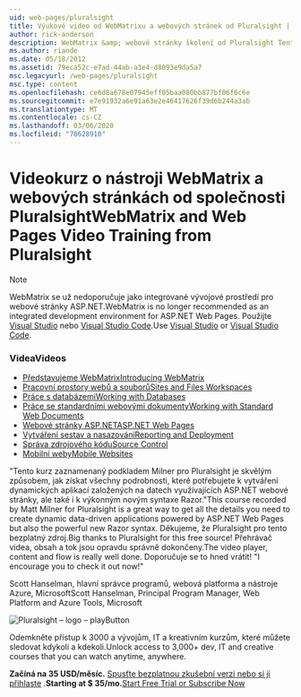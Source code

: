 ```yaml
---
uid: web-pages/pluralsight
title: Výukové video od WebMatrixu a webových stránek od Pluralsight | Microsoft Docs
author: rick-anderson
description: WebMatrix &amp; webové stránky školení od Pluralsight Tento podrobný kurz vám pomůže začít pracovat s webovými stránkami WebMatrix a ASP.NET. Zahrnuje everythi...
ms.author: riande
ms.date: 05/18/2012
ms.assetid: 79eca52c-e7ad-44ab-a3e4-d8093e9da5a7
msc.legacyurl: /web-pages/pluralsight
msc.type: content
ms.openlocfilehash: ce6d8a678e07945eff05baa080bb877bf06f6c6e
ms.sourcegitcommit: e7e91932a6e91a63e2e46417626f39d6b244a3ab
ms.translationtype: MT
ms.contentlocale: cs-CZ
ms.lasthandoff: 03/06/2020
ms.locfileid: "78628910"
---
```

# <a name="webmatrix-and-web-pages-video-training-from-pluralsight"></a><span data-ttu-id="b2c6b-104">Videokurz o nástroji WebMatrix a webových stránkách od společnosti Pluralsight</span><span class="sxs-lookup"><span data-stu-id="b2c6b-104">WebMatrix and Web Pages Video Training from Pluralsight</span></span>

> [!NOTE] 
> <span data-ttu-id="b2c6b-105">WebMatrix se už nedoporučuje jako integrované vývojové prostředí pro webové stránky ASP.NET.</span><span class="sxs-lookup"><span data-stu-id="b2c6b-105">WebMatrix is no longer recommended as an integrated development environment for ASP.NET Web Pages.</span></span> <span data-ttu-id="b2c6b-106">Použijte [Visual Studio](xref:aspnet/web-pages/overview/getting-started/program-asp-net-web-pages-in-visual-studio) nebo [Visual Studio Code](https://code.visualstudio.com/).</span><span class="sxs-lookup"><span data-stu-id="b2c6b-106">Use [Visual Studio](xref:aspnet/web-pages/overview/getting-started/program-asp-net-web-pages-in-visual-studio) or [Visual Studio Code](https://code.visualstudio.com/).</span></span>

### <a name="videos"></a><span data-ttu-id="b2c6b-107">Videa</span><span class="sxs-lookup"><span data-stu-id="b2c6b-107">Videos</span></span>

- [<span data-ttu-id="b2c6b-108">Představujeme WebMatrix</span><span class="sxs-lookup"><span data-stu-id="b2c6b-108">Introducing WebMatrix</span></span>](https://pluralsight.com/training/Player?author=matt-milner&name=webmatrix-introduction-m1&mode=live&clip=0&course=webmatrix-introduction)
- [<span data-ttu-id="b2c6b-109">Pracovní prostory webů a souborů</span><span class="sxs-lookup"><span data-stu-id="b2c6b-109">Sites and Files Workspaces</span></span>](https://pluralsight.com/training/Player?author=matt-milner&name=webmatrix-introduction-m2&mode=live&clip=0&course=webmatrix-introduction)
- [<span data-ttu-id="b2c6b-110">Práce s databázemi</span><span class="sxs-lookup"><span data-stu-id="b2c6b-110">Working with Databases</span></span>](https://pluralsight.com/training/Player?author=matt-milner&name=webmatrix-introduction-m3&mode=live&clip=0&course=webmatrix-introduction)
- [<span data-ttu-id="b2c6b-111">Práce se standardními webovými dokumenty</span><span class="sxs-lookup"><span data-stu-id="b2c6b-111">Working with Standard Web Documents</span></span>](https://pluralsight.com/training/Player?author=matt-milner&name=webmatrix-introduction-m4&mode=live&clip=0&course=webmatrix-introduction)
- [<span data-ttu-id="b2c6b-112">Webové stránky ASP.NET</span><span class="sxs-lookup"><span data-stu-id="b2c6b-112">ASP.NET Web Pages</span></span>](https://pluralsight.com/training/Player?author=matt-milner&name=webmatrix-introduction-m5&mode=live&clip=0&course=webmatrix-introduction)
- [<span data-ttu-id="b2c6b-113">Vytváření sestav a nasazování</span><span class="sxs-lookup"><span data-stu-id="b2c6b-113">Reporting and Deployment</span></span>](https://pluralsight.com/training/Player?author=matt-milner&name=webmatrix-introduction-m8&mode=live&clip=0&course=webmatrix-introduction)
- [<span data-ttu-id="b2c6b-114">Správa zdrojového kódu</span><span class="sxs-lookup"><span data-stu-id="b2c6b-114">Source Control</span></span>](https://pluralsight.com/training/Player?author=matt-milner&name=webmatrix-introduction-m9&mode=live&clip=0&course=webmatrix-introduction)
- [<span data-ttu-id="b2c6b-115">Mobilní weby</span><span class="sxs-lookup"><span data-stu-id="b2c6b-115">Mobile Websites</span></span>](https://pluralsight.com/training/Player?author=matt-milner&name=webmatrix-introduction-m10&mode=live&clip=0&course=webmatrix-introduction)

<span data-ttu-id="b2c6b-116">"Tento kurz zaznamenaný podkladem Milner pro Pluralsight je skvělým způsobem, jak získat všechny podrobnosti, které potřebujete k vytváření dynamických aplikací založených na datech využívajících ASP.NET webové stránky, ale také i k výkonným novým syntaxe Razor.</span><span class="sxs-lookup"><span data-stu-id="b2c6b-116">"This course recorded by Matt Milner for Pluralsight is a great way to get all the details you need to create dynamic data-driven applications powered by ASP.NET Web Pages but also the powerful new Razor syntax.</span></span> <span data-ttu-id="b2c6b-117">Děkujeme, že Pluralsight pro tento bezplatný zdroj.</span><span class="sxs-lookup"><span data-stu-id="b2c6b-117">Big thanks to Pluralsight for this free source!</span></span> <span data-ttu-id="b2c6b-118">Přehrávač videa, obsah a tok jsou opravdu správně dokončeny.</span><span class="sxs-lookup"><span data-stu-id="b2c6b-118">The video player, content and flow is really well done.</span></span> <span data-ttu-id="b2c6b-119">Doporučuje se to hned vrátit! "</span><span class="sxs-lookup"><span data-stu-id="b2c6b-119">I encourage you to check it out now!"</span></span>

<span data-ttu-id="b2c6b-120">Scott Hanselman, hlavní správce programů, webová platforma a nástroje Azure, Microsoft</span><span class="sxs-lookup"><span data-stu-id="b2c6b-120">Scott Hanselman, Principal Program Manager, Web Platform and Azure Tools, Microsoft</span></span>

![Pluralsight – logo – playButton](pluralsight/_static/image1.png)

<span data-ttu-id="b2c6b-122">Odemkněte přístup k 3000 a vývojům, IT a kreativním kurzům, které můžete sledovat kdykoli a kdekoli.</span><span class="sxs-lookup"><span data-stu-id="b2c6b-122">Unlock access to 3,000+ dev, IT and creative courses that you can watch anytime, anywhere.</span></span>

<span data-ttu-id="b2c6b-123">**Začíná na 35 USD/měsíc.** [Spusťte bezplatnou zkušební verzi nebo si ji přihlaste](https://www.pluralsight.com/pricing&amp;utm_source=microsoft&amp;utm_medium=sponsored-page&amp;utm_content=webmatrix&amp;utm_campaign=microsoft-sponsored-course) .</span><span class="sxs-lookup"><span data-stu-id="b2c6b-123">**Starting at $ 35/mo.**[Start Free Trial or Subscribe Now](https://www.pluralsight.com/pricing&amp;utm_source=microsoft&amp;utm_medium=sponsored-page&amp;utm_content=webmatrix&amp;utm_campaign=microsoft-sponsored-course)</span></span>
